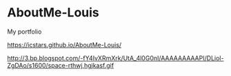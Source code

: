 # AboutMe-Louis

My portfolio

https://icstars.github.io/AboutMe-Louis/

http://3.bp.blogspot.com/-fY4IvXRmXrk/UtA_4l0G0nI/AAAAAAAAAPI/DLiol-ZgDAo/s1600/space-rthwj,hgjkasf.gif
